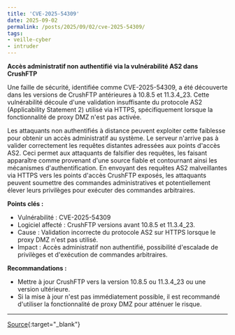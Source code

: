 ```yaml
---
title: 'CVE-2025-54309'
date: 2025-09-02
permalink: /posts/2025/09/02/cve-2025-54309/
tags:
- veille-cyber
- intruder
---
```

**Accès administratif non authentifié via la vulnérabilité AS2 dans CrushFTP**

Une faille de sécurité, identifiée comme CVE-2025-54309, a été découverte dans les versions de CrushFTP antérieures à 10.8.5 et 11.3.4_23. Cette vulnérabilité découle d'une validation insuffisante du protocole AS2 (Applicability Statement 2) utilisé via HTTPS, spécifiquement lorsque la fonctionnalité de proxy DMZ n'est pas activée.

Les attaquants non authentifiés à distance peuvent exploiter cette faiblesse pour obtenir un accès administratif au système. Le serveur n'arrive pas à valider correctement les requêtes distantes adressées aux points d'accès AS2. Ceci permet aux attaquants de falsifier des requêtes, les faisant apparaître comme provenant d'une source fiable et contournant ainsi les mécanismes d'authentification. En envoyant des requêtes AS2 malveillantes via HTTPS vers les points d'accès CrushFTP exposés, les attaquants peuvent soumettre des commandes administratives et potentiellement élever leurs privilèges pour exécuter des commandes arbitraires.

**Points clés :**

*   Vulnérabilité : CVE-2025-54309
*   Logiciel affecté : CrushFTP versions avant 10.8.5 et 11.3.4_23.
*   Cause : Validation incorrecte du protocole AS2 sur HTTPS lorsque le proxy DMZ n'est pas utilisé.
*   Impact : Accès administratif non authentifié, possibilité d'escalade de privilèges et d'exécution de commandes arbitraires.

**Recommandations :**

*   Mettre à jour CrushFTP vers la version 10.8.5 ou 11.3.4_23 ou une version ultérieure.
*   Si la mise à jour n'est pas immédiatement possible, il est recommandé d'utiliser la fonctionnalité de proxy DMZ pour atténuer le risque.

---
[Source](https://cvemon.intruder.io/cves/CVE-2025-54309){:target="_blank"}
